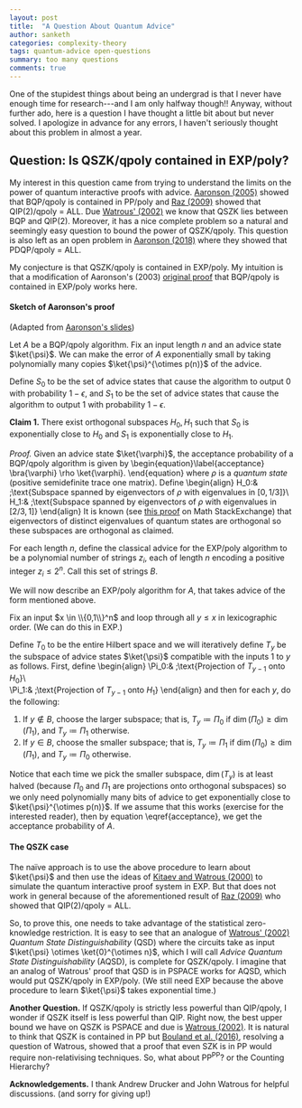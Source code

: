```yaml
---
layout: post
title:  "A Question About Quantum Advice"
author: sanketh
categories: complexity-theory
tags: quantum-advice open-questions
summary: too many questions
comments: true
---
```


<div style="display:none;">
$$
\newcommand{\P}{\text{P}}
\newcommand{\BQP}{\text{BQP}}
\newcommand{\BPP}{\text{BPP}}
\newcommand{\PSPACE}{\text{PSPACE}}
\newcommand{\SP}{\text{#P}}
$$
$$
\newcommand{\ket}[1]{\lvert #1 \rangle}
\newcommand{\bra}[1]{\langle #1 \rvert}
\newcommand{\coloneqq}{\mathrel{:=}}
\newcommand{\dim}{\text{dim}}
$$
</div>

One of the stupidest things about being an undergrad is that I never have enough time for research---and I am only halfway though!! Anyway, without further ado, here is a question I have thought a little bit about but never solved. I apologize in advance for any errors, I haven't seriously thought about this problem in almost a year.

## Question: Is QSZK/qpoly contained in EXP/poly?

My interest in this question came from trying to understand the limits on the power of quantum interactive proofs with advice. [Aaronson (2005)](https://theoryofcomputing.org/articles/v001a001/v001a001.pdf) showed that BQP/qpoly is contained in PP/poly and [Raz (2009)](https://doi.org/10.1007/s00453-007-9033-6) showed that QIP(2)/qpoly = ALL. Due [Watrous' (2002)](https://cs.uwaterloo.ca/~watrous/Papers/HonestVerifierQuantumZeroKnowledge.pdf) we know that QSZK lies between BQP and QIP(2). Moreover, it has a nice complete problem so a natural and seemingly easy question to bound the power of QSZK/qpoly. This question is also left as an open problem in [Aaronson (2018)](https://www.scottaaronson.com/papers/dqpqpoly.pdf) where they showed that PDQP/qpoly = ALL. 

My conjecture is that QSZK/qpoly is contained in EXP/poly. My intuition is that a modification of Aaronson's (2003) [original proof](http://www.scottaaronson.com/talks/qpoly.ppt) that BQP/qpoly is contained in EXP/poly works here.

#### Sketch of Aaronson's proof

(Adapted from [Aaronson's slides](http://www.scottaaronson.com/talks/qpoly.ppt))

Let $A$ be a BQP/qpoly algorithm. Fix an input length $n$ and an advice state $\ket{\psi}$. We can make the error of $A$ exponentially small by taking polynomially many copies $\ket{\psi}^{\otimes p(n)}$ of the advice.

Define $S_0$ to be the set of advice states that cause the algorithm to output $0$ with probability $1-\epsilon$, and $S_1$ to be the set of advice states that cause the algorithm to output $1$ with probability $1-\epsilon$. 

**Claim 1.** There exist orthogonal subspaces $H_0, H_1$ such that $S_0$ is exponentially close to $H_0$ and $S_1$ is exponentially close to $H_1$.

*Proof.* Given an advice state $\ket{\varphi}$, the acceptance probability of a BQP/qpoly algorithm is given by
\begin{equation}\label{acceptance}
    \bra{\varphi} \rho \ket{\varphi}.
\end{equation}
where $\rho$ is a *quantum state* (positive semidefinite trace one matrix). Define 
\begin{align}
    H_0:& \;\text{Subspace spanned by eigenvectors of $\rho$ with eigenvalues in $[0,1/3]$}\\\
    H_1:& \;\text{Subspace spanned by eigenvectors of $\rho$ with eigenvalues in $[2/3,1]$}
\end{align}
It is known (see [this proof](https://math.stackexchange.com/q/762984/460480) on Math StackExchange) that eigenvectors of distinct eigenvalues of quantum states are orthogonal so these subspaces are orthogonal as claimed. $$\tag*{$\square$}$$

For each length $n$, define the classical advice for the EXP/poly algorithm to be a polynomial number of strings $z_i$, each of length $n$ encoding a positive integer $z_i \leq 2^n$. Call this set of strings $B$.

We will now describe an EXP/poly algorithm for $A$, that takes advice of the form mentioned above.

Fix an input $x \in \\{0,1\\}^n$ and loop through all $y \leq x$ in lexicographic order. (We can do this in EXP.)

Define $T_0$ to be the entire Hilbert space and we will iteratively define $T_y$ be the subspace of advice states $\ket{\psi}$ compatible with the inputs $1$ to $y$ as follows. First, define
\begin{align}
    \Pi_0:& \;\text{Projection of $T_{y-1}$ onto $H_0$}\\\
    \Pi_1:& \;\text{Projection of $T_{y-1}$ onto $H_1$}
\end{align}
and then for each $y$, do the following: 

1. If $y \notin B$, choose the larger subspace; that is, $T_y \coloneqq \Pi_0$ if $\dim(\Pi_0) \geq \dim(\Pi_1)$, and $T_y \coloneqq \Pi_1$ otherwise.
2. If $y \in B$, choose the smaller subspace; that is, $T_y \coloneqq \Pi_1$ if $\dim(\Pi_0) \geq \dim(\Pi_1)$, and $T_y \coloneqq \Pi_0$ otherwise.

Notice that each time we pick the smaller subspace, $\dim(T_y)$ is at least halved (because $\Pi_0$ and $\Pi_1$ are projections onto orthogonal subspaces) so we only need polynomially many bits of advice to get exponentially close to $\ket{\psi}^{\otimes p(n)}$. If we assume that this works (exercise for the interested reader), then by equation \eqref{acceptance}, we get the acceptance probability of $A$.

#### The QSZK case

The naïve approach is to use the above procedure to learn about $\ket{\psi}$ and then use the ideas of [Kitaev and Watrous (2000)](https://cs.uwaterloo.ca/~watrous/Papers/QuantumInteractiveProofs.pdf) to simulate the quantum interactive proof system in EXP. But that does not work in general because of the aforementioned result of [Raz (2009)](https://doi.org/10.1007/s00453-007-9033-6) who showed that QIP(2)/qpoly = ALL.

So, to prove this, one needs to take advantage of the statistical zero-knowledge restriction. It is easy to see that an analogue of [Watrous' (2002)](https://cs.uwaterloo.ca/~watrous/Papers/HonestVerifierQuantumZeroKnowledge.pdf) *Quantum State Distinguishability* (QSD) where the circuits take as input $\ket{\psi} \otimes \ket{0}^{\otimes n}$, which I will call *Advice Quantum State Distinguishability* (AQSD), is complete for QSZK/qpoly. I imagine that an analog of Watrous' proof that QSD is in PSPACE works for AQSD, which would put QSZK/qpoly in EXP/poly. (We still need EXP because the above procedure to learn $\ket{\psi}$ takes exponential time.)

**Another Question.** If QSZK/qpoly is strictly less powerful than QIP/qpoly, I wonder if QSZK itself is less powerful than QIP. Right now, the best upper bound we have on QSZK is PSPACE and due is [Watrous (2002)](https://cs.uwaterloo.ca/~watrous/Papers/HonestVerifierQuantumZeroKnowledge.pdf). It is natural to think that QSZK is contained in PP but [Bouland et al. (2016)](https://arxiv.org/abs/1609.02888), resolving a question of Watrous, showed that a proof that even SZK is in PP would require non-relativising techniques. So, what about PP<sup>PP</sup>? or the Counting Hierarchy?

**Acknowledgements.** I thank Andrew Drucker and John Watrous for helpful discussions. (and sorry for giving up!)